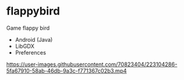 # flappybird
Game flappy bird

<ul>
<li>Android (Java)</li>
<li>LibGDX</li>
<li>Preferences</li>
</ul>






https://user-images.githubusercontent.com/70823404/223104286-5fa67910-58ab-46db-9a3c-f771367c02b3.mp4

